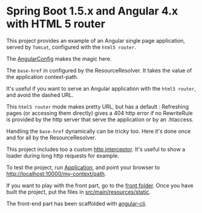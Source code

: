 Spring Boot 1.5.x and Angular 4.x with HTML 5 router
====================================================

This project provides an example of an Angular single page application, served by ``Tomcat``,
configured with the ``html5 router``.

The [AngularConfig](src/main/java/com/mpalourdio/html5/config/AngularConfig.java) makes the magic here.

The ``base-href`` in configured by the ResourceResolver. It takes the value of the application context-path.

It's useful if you want to serve an Angular application with the ``html5 router``, and avoid the dashed URL.

This ``html5 router`` mode makes pretty URL, but has a default : Refreshing pages (or accessing them directly) gives a 404
http error if no RewriteRule is provided by the http server that serve the application or by an .htaccess.

Handling the ``base-href`` dynamically can be tricky too. Here it's done once and for all by the ResourceResolver.

This project includes too a custom [http interceptor](front/src/app/http-interceptor.service.ts). It's useful to show a loader during long http requests for example.

To test the project, run [Application](src/main/java/com/mpalourdio/html5/Application.java), and point your browser to [http://localhost:10000/my-context/path](http://localhost:10000/my-context).

If you want to play with the front part, go to the [front folder](front). Once you have built the project, put the files in [src/main/resources/static](src/main/resources/static).

The front-end part has been scaffolded with [angular-cli](https://github.com/angular/angular-cli).

